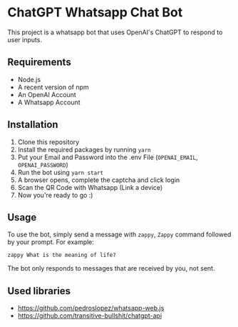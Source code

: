 # ChatGPT Whatsapp Chat Bot

This project is a whatsapp bot that uses OpenAI's ChatGPT to respond to user inputs.

## Requirements

- Node.js
- A recent version of npm
- An OpenAI Account
- A Whatsapp Account

## Installation

1. Clone this repository
2. Install the required packages by running `yarn`
3. Put your Email and Password into the .env File (`OPENAI_EMAIL`, `OPENAI_PASSWORD`)
4. Run the bot using `yarn start`
5. A browser opens, complete the captcha and click login
6. Scan the QR Code with Whatsapp (Link a device)
7. Now you're ready to go :)

## Usage

To use the bot, simply send a message with `zappy`, `Zappy` command followed by your prompt. For example:

`zappy What is the meaning of life?`

The bot only responds to messages that are received by you, not sent.

## Used libraries

- https://github.com/pedroslopez/whatsapp-web.js
- https://github.com/transitive-bullshit/chatgpt-api
